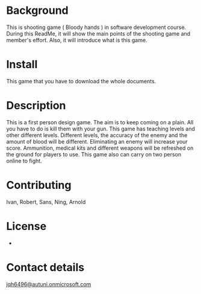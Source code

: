 # Background

This is shooting game ( Bloody hands ) in software development course. During this ReadMe, it will show the main points of the shooting game and member's effort. Also, it will introduce what is this game.

# Install

This game that you have to download the whole documents.

# Description

This is a first person design game. The aim is to keep coming on a plain. All you have to do is kill them with your gun. This game has teaching levels and other different levels. Different levels, the accuracy of the enemy and the amount of blood will be different. Eliminating an enemy will increase your score. Ammunition, medical kits and different weapons will be refreshed on the ground for players to use. This game also can carry on two person online to fight.

# Contributing

Ivan, Robert, Sans, Ning, Arnold

# License
-

# Contact details

jqh6496@autuni.onmicrosoft.com
